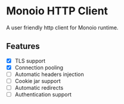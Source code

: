 # Monoio HTTP Client
A user friendly http client for Monoio runtime.

## Features
- [x] TLS support
- [x] Connection pooling
- [ ] Automatic headers injection
- [ ] Cookie jar support
- [ ] Automatic redirects
- [ ] Authentication support